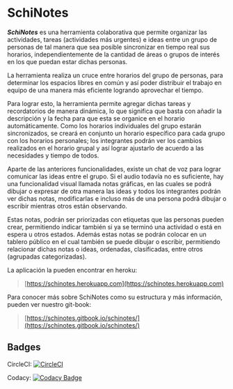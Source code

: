 # SchiNotes

_**SchiNotes**_ es una herramienta colaborativa que permite organizar las actividades, tareas \(actividades más urgentes\) e ideas entre un grupo de personas de tal manera que sea posible sincronizar en tiempo real sus horarios, independientemente de la cantidad de áreas o grupos de interés en los que puedan estar dichas personas.

La herramienta realiza un cruce entre horarios del grupo de personas, para determinar los espacios libres en común y así poder distribuir el trabajo en equipo de una manera más eficiente logrando aprovechar el tiempo.

Para lograr esto, la herramienta permite agregar dichas tareas y recordatorios de manera dinámica, lo que significa que basta con añadir la descripción y la fecha para que esta se organice en el horario automáticamente. Como los horarios individuales del grupo estarán sincronizados, se creará en conjunto un horario específico para cada grupo con los horarios personales; los integrantes podrán ver los cambios realizados en el horario grupal y así lograr ajustarlo de acuerdo a las necesidades y tiempo de todos.

Aparte de las anteriores funcionalidades, existe un chat de voz para lograr comunicar las ideas entre el grupo. Si el audio todavía no es suficiente, hay una funcionalidad visual llamada notas gráficas, en las cuales se podrá dibujar o expresar de otra manera las ideas y todos los integrantes podrán ver dichas notas, modificarlas e incluso más de una persona podrá dibujar o escribir mientras otros están observando.

Estas notas, podrán ser priorizadas con etiquetas que las personas pueden crear, permitiendo indicar también si ya se terminó una actividad o está en espera u otros estados. Además estas notas se podrán colocar en un tablero público en el cual también se puede dibujar o escribir, permitiendo relacionar dichas notas o ideas, ordenadas, clasificadas, entre otros \(agrupadas categorizadas\).

La aplicación la pueden encontrar en heroku:

> [https://schinotes.herokuapp.com](https://schinotes.herokuapp.com)

Para conocer más sobre SchiNotes como su estructura y más información, pueden ver nuestro git-book:

> [https://schinotes.gitbook.io/schinotes/](https://schinotes.gitbook.io/schinotes/)

## Badges

CircleCI: [![CircleCI](https://circleci.com/gh/CarlosCL98/SchiNotes.svg?style=svg)](https://circleci.com/gh/CarlosCL98/SchiNotes)

Codacy: [![Codacy Badge](https://api.codacy.com/project/badge/Grade/5043a2c9c0ac4fb39a25c9abfc9dc01a)](https://www.codacy.com/app/CarlosCL98/SchiNotes?utm_source=github.com&amp;utm_medium=referral&amp;utm_content=CarlosCL98/SchiNotes&amp;utm_campaign=Badge_Grade)

